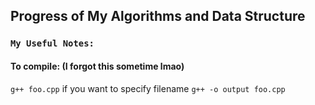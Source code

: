 ## Progress of My Algorithms and Data Structure

### `My Useful Notes:`

#### To compile: (I forgot this sometime lmao)
`g++ foo.cpp` 
if you want to specify filename 
`g++ -o output foo.cpp`
